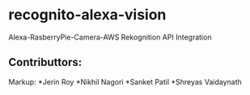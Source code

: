 # recognito-alexa-vision
Alexa-RasberryPie-Camera-AWS Rekognition API Integration

## Contributtors:
Markup: *Jerin Roy 
        *Nikhil Nagori
        *Sanket Patil
        *Shreyas Vaidaynath

